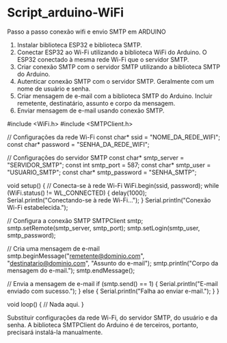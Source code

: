# Script_arduino-WiFi
Passo a passo conexão wifi e envio SMTP em ARDUINO  


1. Instalar biblioteca ESP32 e biblioteca SMTP.
2. Conectar ESP32 ao Wi-Fi utilizando a biblioteca WiFi do Arduino. O ESP32 conectado à mesma rede Wi-Fi que o servidor SMTP.
3. Criar conexão SMTP com o servidor SMTP utilizando a biblioteca SMTP do Arduino.
4. Autenticar conexão SMTP com o servidor SMTP. Geralmente com um nome de usuário e senha.
5. Criar mensagem de e-mail com a biblioteca SMTP do Arduino. Incluir remetente, destinatário, assunto e corpo da mensagem.
6. Enviar mensagem de e-mail usando conexão SMTP.


#include <WiFi.h>
#include <SMTPClient.h>

// Configurações da rede Wi-Fi
const char* ssid = "NOME_DA_REDE_WIFI";
const char* password = "SENHA_DA_REDE_WIFI";

// Configurações do servidor SMTP
const char* smtp_server = "SERVIDOR_SMTP";
const int smtp_port = 587;
const char* smtp_user = "USUARIO_SMTP";
const char* smtp_password = "SENHA_SMTP";

void setup() {
  // Conecta-se à rede Wi-Fi
  WiFi.begin(ssid, password);
  while (WiFi.status() != WL_CONNECTED) {
    delay(1000);
    Serial.println("Conectando-se à rede Wi-Fi...");
  }
  Serial.println("Conexão Wi-Fi estabelecida.");

  // Configura a conexão SMTP
  SMTPClient smtp;
  smtp.setRemote(smtp_server, smtp_port);
  smtp.setLogin(smtp_user, smtp_password);

  // Cria uma mensagem de e-mail
  smtp.beginMessage("remetente@dominio.com", "destinatario@dominio.com", "Assunto do e-mail");
  smtp.println("Corpo da mensagem do e-mail.");
  smtp.endMessage();

  // Envia a mensagem de e-mail
  if (smtp.send() == 1) {
    Serial.println("E-mail enviado com sucesso.");
  } else {
    Serial.println("Falha ao enviar e-mail.");
  }
}

void loop() {
  // Nada aqui.
}

Substituir configurações da rede Wi-Fi, do servidor SMTP, do usuário e da senha. A biblioteca SMTPClient do Arduino é de terceiros, portanto, precisará instalá-la manualmente.

